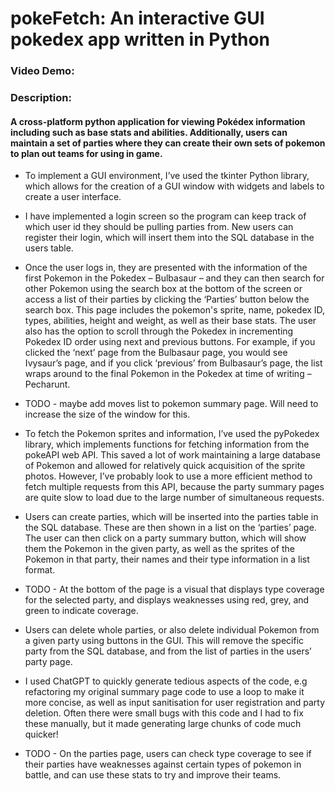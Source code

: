 # pokeFetch: An interactive GUI pokedex app written in Python 

### Video Demo: <URL HERE>

### Description:

#### A cross-platform python application for viewing Pokédex information including such as base stats and abilities. Additionally, users can maintain a set of parties where they can create their own sets of pokemon to plan out teams for using in game. 

* To implement a GUI environment, I’ve used the tkinter Python library, which allows for the creation of a GUI window with widgets and labels to create a user interface.  

* I have implemented a login screen so the program can keep track of which user id they should be pulling parties from. New users can register their login, which will insert them into the SQL database in the users table. 

* Once the user logs in, they are presented with the information of the first Pokemon in the Pokedex – Bulbasaur – and they can then search for other Pokemon using the search box at the bottom of the screen or access a list of their parties by clicking the ‘Parties’ button below the search box. This page includes the pokemon's sprite, name, pokedex ID, types, abilities, height and weight, as well as their base stats. The user also has the option to scroll through the Pokedex in incrementing Pokedex ID order using next and previous buttons. For example, if you clicked the ‘next’ page from the Bulbasaur page, you would see Ivysaur’s page, and if you click ‘previous’ from Bulbasaur’s page, the list wraps around to the final Pokemon in the Pokedex at time of writing – Pecharunt.
* TODO - maybe add moves list to pokemon summary page. Will need to increase the size of the window for this.

* To fetch the Pokemon sprites and information, I’ve used the pyPokedex library, which implements functions for fetching information from the pokeAPI web API. This saved a lot of work maintaining a large database of Pokemon and allowed for relatively quick acquisition of the sprite photos. However, I’ve probably look to use a more efficient method to fetch multiple requests from this API, because the party summary pages are quite slow to load due to the large number of simultaneous requests. 

* Users can create parties, which will be inserted into the parties table in the SQL database. These are then shown in a list on the ‘parties’ page. The user can then click on a party summary button, which will show them the Pokemon in the given party, as well as the sprites of the Pokemon in that party, their names and their type information in a list format.  

* TODO - At the bottom of the page is a visual that displays type coverage for the selected party, and displays weaknesses using red, grey, and green to indicate coverage. 

* Users can delete whole parties, or also delete individual Pokemon from a given party using buttons in the GUI. This will remove the specific party from the SQL database, and from the list of parties in the users’ party page.

* I used ChatGPT to quickly generate tedious aspects of the code, e.g refactoring my original summary page code to use a loop to make it more concise, as well as input sanitisation for user registration and party deletion. Often there were small bugs with this code and I had to fix these manually, but it made generating large chunks of code much quicker!

* TODO - On the parties page, users can check type coverage to see if their parties have weaknesses against certain types of pokemon in battle, and can use these stats to try and improve their teams. 

